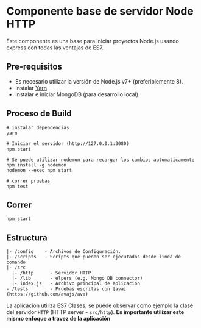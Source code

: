 # Componente base de servidor Node HTTP

Este componente es una base para iniciar proyectos Node.js usando express con todas las ventajas de ES7.


## Pre-requisitos

- Es necesario utilizar la versión de Node.js v7+ (preferiblemente 8).
- Instalar [Yarn](https://yarnpkg.com/lang/en/docs/install/)
- Instalar e iniciar MongoDB (para desarrollo local).

## Proceso de Build

```
# instalar dependencias
yarn

# Iniciar el servidor (http://127.0.0.1:3080)
npm start

# Se puede utilizar nodemon para recargar los cambios automaticamente
npm install -g nodemon
nodemon --exec npm start

# correr pruebas
npm test
```

## Correr

`npm start`


## Estructura

```
|- /config    - Archivos de Configuración.
|- /scripts   - Scripts que pueden ser ejecutados desde linea de comando
|- /src
  |- /http      - Servidor HTTP
  |- /lib       - elpers (e.g. Mongo DB connector)
  |- index.js   - Archivo principal de aplicación
- /tests        - Pruebas escritas con [ava](https://github.com/avajs/ava)
```

La aplicación utiliza ES7 Clases, se puede observar como ejemplo la clase del servidor `HTTP` (HTTP server - `src/http`). **Es importante utilizar este mismo enfoque a travez de la aplicación**